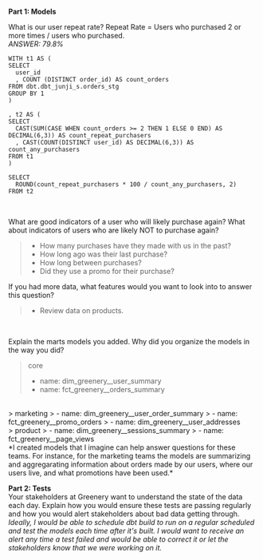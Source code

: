 **Part 1: Models**

What is our user repeat rate?
Repeat Rate = Users who purchased 2 or more times / users who purchased. <br>
*ANSWER: 79.8%*

```
WITH t1 AS (
SELECT
  user_id
  , COUNT (DISTINCT order_id) AS count_orders
FROM dbt.dbt_junji_s.orders_stg
GROUP BY 1
)

, t2 AS (
SELECT
  CAST(SUM(CASE WHEN count_orders >= 2 THEN 1 ELSE 0 END) AS DECIMAL(6,3)) AS count_repeat_purchasers
  , CAST(COUNT(DISTINCT user_id) AS DECIMAL(6,3)) AS count_any_purchasers
FROM t1
)

SELECT
  ROUND(count_repeat_purchasers * 100 / count_any_purchasers, 2)
FROM t2
```
<br>

What are good indicators of a user who will likely purchase again?
What about indicators of users who are likely NOT to purchase again?
> - How many purchases have they made with us in the past?
> - How long ago was their last purchase?
> - How long between purchases?
> - Did they use a promo for their purchase?

If you had more data, what features would you want to look into to answer
this question?
> - Review data on products.
<br>

Explain the marts models you added. Why did you organize the models in the way you did?
> core
  > - name: dim_greenery__user_summary
  > - name: fct_greenery__orders_summary
<br>
> marketing
  > - name: dim_greenery__user_order_summary
  > - name: fct_greenery__promo_orders
  > - name: dim_greenery__user_addresses
<br>
> product
  > - name: dim_greenery__sessions_summary
  > - name: fct_greenery__page_views
<br>
*I created models that I imagine can help answer questions for these teams. For instance, for the marketing teams
the models are summarizing and aggregarating information about orders made by our users, where our users live, and
what promotions have been used.*
<br>

**Part 2: Tests**
<br>
Your stakeholders at Greenery want to understand the state of the data each day. Explain how you would ensure these tests are passing regularly and how you would alert stakeholders about bad data getting through.
<br>
*Ideally, I would be able to schedule dbt build to run on a regular scheduled and test the models 
each time after it's built. I would want to receive an alert any time a test failed and would be able to correct
it or let the stakeholders know that we were working on it.*